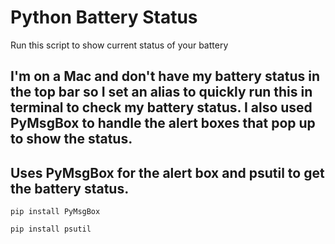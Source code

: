 # Python Battery Status
 Run this script to show current status of your battery
 
## I'm on a Mac and don't have my battery status in the top bar so I set an alias to quickly run this in terminal to check my battery status. I also used PyMsgBox to handle the alert boxes that pop up to show the status.

## Uses PyMsgBox for the alert box and psutil to get the battery status.
 
 ```
 pip install PyMsgBox
  ```
   ```
 pip install psutil
  ```
